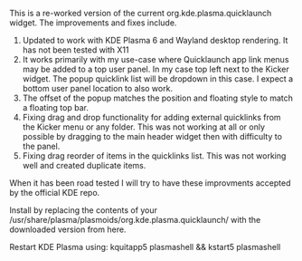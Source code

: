 This is a re-worked version of the current org.kde.plasma.quicklaunch widget. The improvements and fixes include.

1) Updated to work with KDE Plasma 6 and Wayland desktop rendering. It has not been tested with X11
2) It works primarily with my use-case where Quicklaunch app link menus may be added to a top user panel. In my case top left next to the Kicker widget. The popup quicklink list will be dropdown in this case. I expect a bottom user panel location to also work.
3) The offset of the popup matches the position and floating style to match a floating top bar.
4) Fixing drag and drop functionality for adding external quicklinks from the Kicker menu or any folder. This was not working at all or only possible by dragging to the main header widget then with difficulty to the panel.
5) Fixing drag reorder of items in the quicklinks list. This was not working well and created duplicate items.

When it has been road tested I will try to have these improvments accepted by the official KDE repo.

Install by replacing the contents of your /usr/share/plasma/plasmoids/org.kde.plasma.quicklaunch/ with the downloaded version from here.

Restart KDE Plasma using: kquitapp5 plasmashell && kstart5 plasmashell
